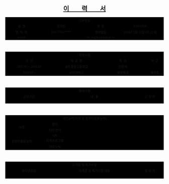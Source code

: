<!DOCTYPE html>
<html>
    <head>
      <meta charset="utf-8">
    </head>
    <body>
        <center><h1 style='font-family:굴림; font-size:20px; font-weight:bold; text-decoration:underline;'>이&nbsp;&nbsp;&nbsp;&nbsp;&nbsp;&nbsp;&nbsp;&nbsp;력&nbsp;&nbsp;&nbsp;&nbsp;&nbsp;&nbsp;&nbsp;&nbsp;서</h1></center>
        <table cellspacing='1' cellpadding='0' border='0' bgcolor='#000000' align='center' style='font-family:굴림; font-size:10px'>
            <tr align='center'>
                <td colspan='4'class='t1'>기본정보</td>
            </tr>
            <tr align='center'>
                <td class='ti' width='100'>성&nbsp;&nbsp;명</td>
                <td width='150'> 조하린  </td>
                <td class='ti' width='100'>영&nbsp;&nbsp;문</td>
                <td width='150'> JOHARIN  </td>
            </tr>
            <tr align='center'>
                <td class='ti'width='100'>연&nbsp;&nbsp;락&nbsp;&nbsp;처&nbsp;</td>
                <td width='150'>010-7701-****</td>
                <td class='ti' width='100'>생년월일</td>
                <td width='150'>1999년&nbsp;5월&nbsp;19일&nbsp;(만&nbsp;21세)  </td>
            </tr>
            <tr align='center'>
                <td class='ti' width='100'>e-mail</td>
                <td colspan='3'>hr_jo@kookmin.ac.kr</td>
            </tr>
        </table>
        </div>
        <br/>
        <div>
        <table cellspacing='1' cellpadding='0' border='0' bgcolor='#000000' align='center' style='font-family:굴림; font-size:10px'>
            <tr align='center'>
                <td colspan='4'class='t1'>학력사항</td>
            </tr>
            <tr align='center'>
                <td class='ti' width='150'>기&nbsp;&nbsp;간</td>
                <td class='ti' width='150'>학&nbsp;&nbsp;교&nbsp;&nbsp;명 </td>
                <td class='ti' width='150'>학&nbsp;&nbsp;과</td>
                <td class='ti' width='50'>비&nbsp;고</td>
            </tr>
            <tr align='center'>
                <td width='150'>2015.03&nbsp;~&nbsp;2018.02</td>
                <td width='150'>광주중앙고등학교 </td>
                <td width='150'>인문계</td>
                <td width='50'> </td>
            </tr>
            <tr align='center'>
                <td width='150'>2019.03 ~</td>
                <td width='150'>국민대학교 </td>
                <td width='150'>행정학과</td>
                <td width='50'>재학중</td>
            </tr>
        </table>
        </div>
        <br/>
        <div>
        <table cellspacing='1' cellpadding='0' border='0' bgcolor='#000000' align='center' style='font-family:굴림; font-size:10px'>
            <tr align='center'>
                <td colspan='3'class='t1'>경력사항</td>
            </tr>
            <tr align='center'>
                <td class='ti' width='150'>근무기간</td>
                <td class='ti' width='270'>내&nbsp;&nbsp;&nbsp;용</td>
                <td class='ti' width='81'>근&nbsp;무&nbsp;처</td>
            </tr>
            <tr align='center'>
                <td width='150'> </td>
                <td width='270'> </td>
                <td width='81'> </td>
            </tr>
            <tr align='center'>
                <td width='150'> </td>
                <td width='270'> </td>
                <td width='81'> </td>
            </tr>
            <tr align='center'>
                <td width='150'> </td>
                <td width='270'> </td>
                <td width='81'> </td>
            </tr>
        </table>
        </div>
        <br/>
        <div>
        <table cellspacing='1' cellpadding='0' border='0' bgcolor='#000000' align='center' style='font-family:굴림; font-size:10px'>
            <tr align='center'>
                <td colspan='3'class='t1'>개인능력(어학&nbsp;및&nbsp;컴퓨터활용능력)</td>
            </tr>
            <tr align='center'>
                <td rowspan='2'class='ti' width='100'>어학</td>
                <td class='ti' width='100'>영어</td>
                <td class='ti' width='301'></td>
            </tr>
            <tr align='center'>
                <td class='ti' width='100'>기타&nbsp;언어</td>
               <td class='ti' width='301'></td>
            </tr>
            <tr align='center'>
                <td rowspan='3'class='ti' width='100'>컴퓨터활용능력</td>
                <td class='ti' width='100'>QA</td>
                <td class='ti' width='301'></td>
            </tr>
            <tr align='center'>
                <td class='ti' width='100'>회계프로그램</td>
               <td class='ti' width='301'></td>
            </tr>
            <tr align='center'>
                <td class='ti' width='100'>기타&nbsp;S/W</td>
               <td class='ti' width='301'></td>
            </tr>
        </table>
        </div>
        <br/>
        <div>
        <table cellspacing='1' cellpadding='0' border='0' bgcolor='#000000' align='center' style='font-family:굴림; font-size:10px'>
            <tr align='center'>
                <td colspan='3'class='t1'>자격증&nbsp;및&nbsp;특기사항</td>
            </tr>
            <tr align='center'>
                <td class='ti' width='150'>취득년원일</td>
                <td class='ti' width='270'>자격증&nbsp;및&nbsp;특기사항&nbsp;내용</td>
                <td class='ti' width='81'>발&nbsp;령&nbsp;처</td>
            </tr>
            <tr align='center'>
                <td width='150'> </td>
                <td width='270'> </td>
                <td width='81'> </td>
            </tr>
            <tr align='center'>
                <td width='150'> </td>
                <td width='270'> </td>
                <td width='81'> </td>
            </tr>
            <tr align='center'>
                <td width='150'> </td>
                <td width='270'> </td>
                <td width='81'> </td>
            </tr>
            <tr align='center'>
                <td width='150'> </td>
                <td width='270'> </td>
                <td width='81'> </td>
            </tr>
        </table>
    </body>
</html>
